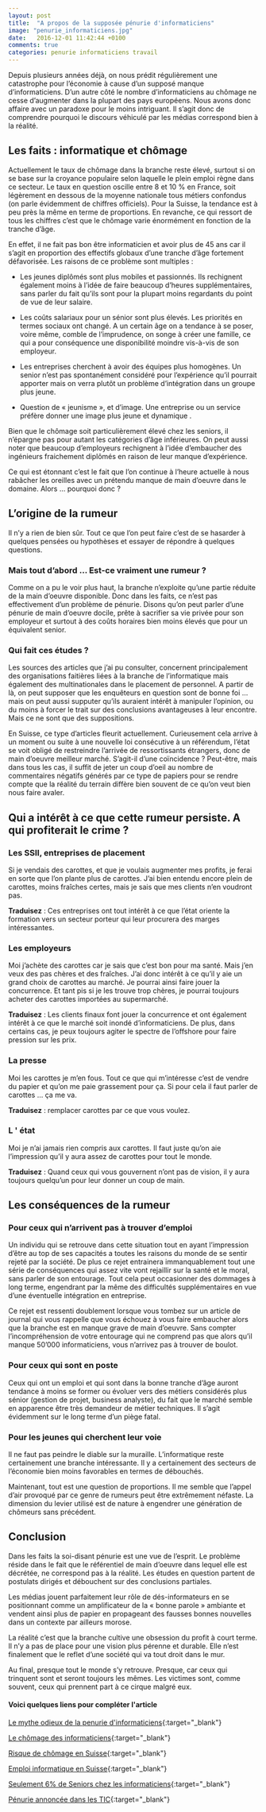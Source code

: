 ```yaml
---
layout: post
title:  "A propos de la supposée pénurie d'informaticiens"
image: "penurie_informaticiens.jpg"
date:   2016-12-01 11:42:44 +0100
comments: true
categories: penurie informaticiens travail
---
```


Depuis plusieurs années déjà, on nous prédit régulièrement une catastrophe pour l’économie à cause d’un supposé manque d’informaticiens. D’un autre côté le nombre d’informaticiens au chômage ne cesse d’augmenter dans la plupart des pays européens. Nous avons donc affaire avec un paradoxe pour le moins intriguant. Il s’agit donc de comprendre pourquoi le discours véhiculé par les médias correspond bien à la réalité. 

## Les faits : informatique et chômage

Actuellement le taux de chômage dans la branche reste élevé, surtout si on se base sur la croyance populaire selon laquelle le plein emploi règne dans ce secteur. Le taux en question oscille entre 8 et 10 % en France, soit légèrement en dessous de la moyenne nationale tous métiers confondus (on parle évidemment de chiffres officiels). Pour la Suisse, la tendance est à peu près la même en terme de proportions. En revanche, ce qui ressort de tous les chiffres c’est que le chômage varie énormément en fonction de la tranche d’âge.

En effet, il ne fait pas bon être informaticien et avoir plus de 45 ans car il s’agit en proportion des effectifs globaux d’une tranche d’âge fortement défavorisée. Les raisons de ce problème sont multiples :

* Les jeunes diplômés sont plus mobiles et passionnés. Ils rechignent également moins à l’idée de faire beaucoup d’heures supplémentaires, sans parler du fait qu’ils sont pour la plupart moins regardants du point de vue de leur salaire.

* Les coûts salariaux pour un sénior sont plus élevés. Les priorités en termes sociaux ont changé. A un certain âge on a tendance à se poser, voire même, comble de l’imprudence,  on songe à créer une famille, ce qui a pour conséquence une disponibilité moindre vis-à-vis de son employeur.

* Les entreprises cherchent à avoir des équipes plus homogènes. Un senior n’est pas spontanément considéré pour l’expérience qu’il pourrait apporter mais on verra plutôt un problème d’intégration dans un groupe plus jeune. 

* Question de « jeunisme », et d’image. Une entreprise ou un service préfère donner une image plus jeune et dynamique .

Bien que le chômage soit particulièrement élevé chez les seniors, il n’épargne pas pour autant les catégories d’âge inférieures. On peut aussi noter que beaucoup d’employeurs rechignent à l’idée d’embaucher des ingénieurs fraichement diplômés en raison de leur manque d’expérience. 

Ce qui est étonnant c’est le fait que l’on continue à l’heure actuelle à nous rabâcher les oreilles avec un prétendu manque de main d’oeuvre dans le domaine. Alors … pourquoi donc ?


## L’origine de la rumeur 

Il n’y a rien de bien sûr. Tout ce que l’on peut faire c’est de se hasarder à quelques pensées ou hypothèses et essayer de répondre à quelques questions.

### Mais tout d’abord … Est-ce vraiment une rumeur ?

Comme on a pu le voir plus haut, la branche n’exploite qu’une partie réduite de la main d’oeuvre disponible. Donc dans les faits, ce n’est pas effectivement d’un problème de pénurie. Disons qu’on peut parler d’une pénurie de main d’oeuvre docile, prête à sacrifier sa vie privée pour son employeur et surtout à des coûts horaires bien moins élevés que pour un équivalent senior.


### Qui fait ces études ?

Les sources des articles que j’ai pu consulter, concernent principalement des organisations faitières liées  à la branche de l’informatique mais également des multinationales dans le placement de personnel. A partir de là, on peut supposer que les enquêteurs en question sont de bonne foi … mais on peut aussi supputer qu’ils auraient intérêt à manipuler l’opinion, ou du moins à forcer le trait sur des conclusions avantageuses à leur encontre. Mais ce ne sont que des suppositions.

En Suisse, ce type d’articles fleurit actuellement. Curieusement cela arrive à un moment ou suite à une nouvelle loi consécutive à un référendum, l’état se voit obligé de restreindre l’arrivée de ressortissants étrangers, donc de main d’oeuvre meilleur marché.  S’agit-il d’une coïncidence ? Peut-être, mais dans tous les cas, il suffit de jeter un coup d’oeil au nombre de commentaires négatifs générés par ce type de papiers pour se rendre compte que la réalité du terrain diffère bien souvent de ce qu’on veut bien nous faire avaler.


## Qui a intérêt à ce que cette rumeur persiste. A qui profiterait le crime ?

### Les SSII, entreprises de placement

Si je vendais des carottes, et que je voulais augmenter mes profits, je ferai en sorte que l’on plante plus de carottes. J’ai bien entendu encore plein de carottes, moins fraîches certes, mais je sais que mes clients n’en voudront pas.

**Traduisez** : Ces entreprises ont tout intérêt à ce que l’état oriente la formation vers un secteur porteur qui leur procurera des marges intéressantes. 

### Les employeurs

Moi j’achète des carottes car je sais que c’est bon pour ma santé. Mais j’en veux des pas chères et des fraîches. J’ai donc intérêt à ce qu’il y aie un grand choix de carottes au marché. Je pourrai ainsi faire jouer la concurrence. Et tant pis si je les trouve trop chères, je pourrai toujours acheter des carottes importées au supermarché.

**Traduisez** : Les clients finaux font jouer la concurrence et ont également intérêt à ce que le marché soit inondé d’informaticiens. De plus, dans certains cas, je peux toujours agiter le spectre de l’offshore pour faire pression sur les prix.

### La presse

Moi les carottes je m’en fous. Tout ce que qui m’intéresse c’est de vendre du papier et qu’on me paie grassement pour ça. Si pour cela il faut parler de carottes … ça me va.

**Traduisez** : remplacer carottes par ce que vous voulez.

### L ' état

Moi je n’ai jamais rien compris aux carottes. Il faut juste qu’on aie l’impression qu’il y aura assez de carottes pour tout le monde.

**Traduisez** : Quand ceux qui vous gouvernent n’ont pas de vision, il y aura toujours quelqu’un pour leur donner un coup de main.


## Les conséquences de la rumeur

### Pour ceux qui n’arrivent pas à trouver d’emploi

Un individu qui se retrouve dans cette situation tout en ayant l’impression d’être au top de ses capacités a toutes les raisons du monde de se sentir rejeté par la société. De plus ce rejet entrainera immanquablement tout une série de conséquences qui assez vite vont rejaillir sur la santé et le moral, sans parler de son entourage. Tout cela peut occasionner des dommages à long terme, engendrant par la même des difficultés supplémentaires en vue d’une éventuelle intégration en entreprise.

Ce rejet est ressenti doublement lorsque vous tombez sur un article de journal qui vous rappelle que vous échouez à vous faire embaucher alors que la branche est en manque grave de main d’oeuvre. Sans compter l’incompréhension de votre entourage qui ne comprend pas que alors qu’il manque 50’000 informaticiens, vous n’arrivez pas à trouver de boulot.


### Pour ceux qui sont en poste

Ceux qui ont un emploi et qui sont dans la bonne tranche d’âge auront tendance à moins se former ou évoluer vers des métiers considérés plus sénior (gestion de projet, business analyste), du fait que le marché semble en apparence être très demandeur de métier techniques. Il s’agit évidemment sur le long terme d’un piège fatal.


### Pour les jeunes qui cherchent leur voie

Il ne faut pas peindre le diable sur la muraille. L’informatique reste certainement une branche intéressante. Il y a certainement des secteurs de l’économie bien moins favorables en termes de débouchés. 

Maintenant, tout est une question de proportions. Il me semble que l’appel d’air provoqué par ce genre de rumeurs peut être extrêmement néfaste. La dimension du levier utilisé est de nature à engendrer une génération de chômeurs sans précédent. 


## Conclusion

Dans les faits la soi-disant pénurie est une vue de l’esprit. Le problème réside dans le fait que le référentiel de main d’oeuvre dans lequel elle est décrétée, ne correspond pas à la réalité. Les études en question partent de postulats dirigés et débouchent sur des conclusions partiales.

Les médias jouent parfaitement leur rôle de dés-informateurs en se positionnant comme un amplificateur de la « bonne parole » ambiante et vendent ainsi plus de papier en propageant des fausses bonnes nouvelles dans un contexte par ailleurs morose.

La réalité c’est que la branche cultive une obsession du profit à court terme. Il n’y a pas de place pour une vision plus pérenne et durable. Elle n’est finalement que le reflet d’une société qui va tout droit dans le mur.

Au final, presque tout le monde s’y retrouve. Presque, car ceux qui trinquent sont et seront toujours les mêmes. Les victimes sont, comme souvent, ceux qui prennent part à ce cirque malgré eux.






#### Voici quelques liens pour compléter l'article



[Le mythe odieux de la penurie d'informaticiens](http://www.informatiquenews.fr/le-mythe-odieux-de-la-penurie-dinformaticiens-selon-le-munci-349){:target="_blank"}

[Le chômage des informaticiens](http://www.zdnet.fr/actualites/chiffres-cles-le-chomage-des-informaticiens-39790265.htm){:target="_blank"}

[Risque de chômage en Suisse](http://www.ictjournal.ch/news/2015-03-01/le-risque-de-chomage-est-eleve-pour-les-seniors-dans-lit-en-suisse){:target="_blank"}

[Emploi informatique en Suisse](http://scratch-your-own-it.ch/2014/10/emploi-informatique-suisse/){:target="_blank"}

[Seulement 6% de Seniors chez les informaticiens](https://munci.org/Seulement-6-de-seniors-chez-les-informaticiens-taux-le-plus-bas-parmi-tous-les-metiers-qualifies){:target="_blank"}

[Pénurie annoncée dans les TIC](http://www.20min.ch/ro/news/suisse/story/23136866){:target="_blank"}